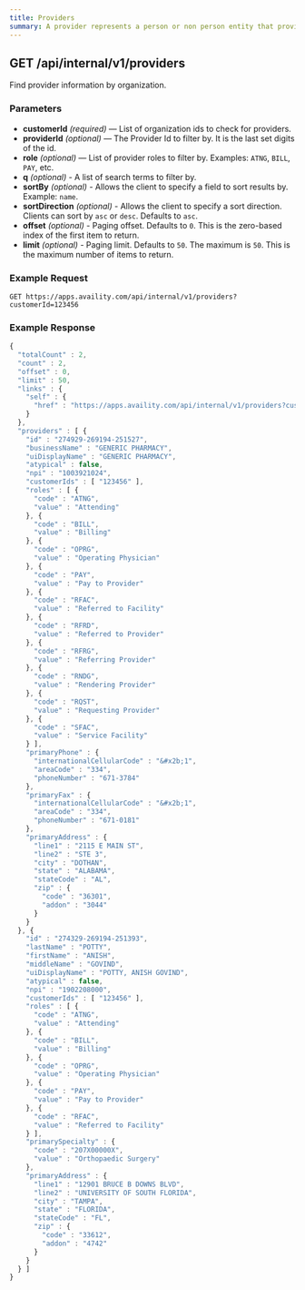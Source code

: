 ```yaml
---
title: Providers
summary: A provider represents a person or non person entity that provides healthcare service.
---
```


## GET /api/internal/v1/providers

Find provider information by organization.

### Parameters

-   **customerId** _(required)_ — List of organization ids to check for providers.
-   **providerId** _(optional)_ — The Provider Id to filter by. It is the last set digits of the id.
-   **role** _(optional)_ — List of provider roles to filter by. Examples: `ATNG`, `BILL`, `PAY`, etc.
-   **q** _(optional)_ - A list of search terms to filter by.
-   **sortBy** _(optional)_ - Allows the client to specify a field to sort results by. Example: `name`.
-   **sortDirection** _(optional)_ - Allows the client to specify a sort direction. Clients can sort by `asc` or `desc`. Defaults to `asc`.
-   **offset** _(optional)_ - Paging offset. Defaults to `0`. This is the zero-based index of the first item to return.
-   **limit** _(optional)_ - Paging limit. Defaults to `50`. The maximum is `50`. This is the maximum number of items to return.

### Example Request

```
GET https://apps.availity.com/api/internal/v1/providers?customerId=123456
```

### Example Response

```javascript
{
  "totalCount" : 2,
  "count" : 2,
  "offset" : 0,
  "limit" : 50,
  "links" : {
    "self" : {
      "href" : "https://apps.availity.com/api/internal/v1/providers?customerId=123456"
    }
  },
  "providers" : [ {
    "id" : "274929-269194-251527",
    "businessName" : "GENERIC PHARMACY",
    "uiDisplayName" : "GENERIC PHARMACY",
    "atypical" : false,
    "npi" : "1003921024",
    "customerIds" : [ "123456" ],
    "roles" : [ {
      "code" : "ATNG",
      "value" : "Attending"
    }, {
      "code" : "BILL",
      "value" : "Billing"
    }, {
      "code" : "OPRG",
      "value" : "Operating Physician"
    }, {
      "code" : "PAY",
      "value" : "Pay to Provider"
    }, {
      "code" : "RFAC",
      "value" : "Referred to Facility"
    }, {
      "code" : "RFRD",
      "value" : "Referred to Provider"
    }, {
      "code" : "RFRG",
      "value" : "Referring Provider"
    }, {
      "code" : "RNDG",
      "value" : "Rendering Provider"
    }, {
      "code" : "RQST",
      "value" : "Requesting Provider"
    }, {
      "code" : "SFAC",
      "value" : "Service Facility"
    } ],
    "primaryPhone" : {
      "internationalCellularCode" : "&#x2b;1",
      "areaCode" : "334",
      "phoneNumber" : "671-3784"
    },
    "primaryFax" : {
      "internationalCellularCode" : "&#x2b;1",
      "areaCode" : "334",
      "phoneNumber" : "671-0181"
    },
    "primaryAddress" : {
      "line1" : "2115 E MAIN ST",
      "line2" : "STE 3",
      "city" : "DOTHAN",
      "state" : "ALABAMA",
      "stateCode" : "AL",
      "zip" : {
        "code" : "36301",
        "addon" : "3044"
      }
    }
  }, {
    "id" : "274329-269194-251393",
    "lastName" : "POTTY",
    "firstName" : "ANISH",
    "middleName" : "GOVIND",
    "uiDisplayName" : "POTTY, ANISH GOVIND",
    "atypical" : false,
    "npi" : "1902208000",
    "customerIds" : [ "123456" ],
    "roles" : [ {
      "code" : "ATNG",
      "value" : "Attending"
    }, {
      "code" : "BILL",
      "value" : "Billing"
    }, {
      "code" : "OPRG",
      "value" : "Operating Physician"
    }, {
      "code" : "PAY",
      "value" : "Pay to Provider"
    }, {
      "code" : "RFAC",
      "value" : "Referred to Facility"
    } ],
    "primarySpecialty" : {
      "code" : "207X00000X",
      "value" : "Orthopaedic Surgery"
    },
    "primaryAddress" : {
      "line1" : "12901 BRUCE B DOWNS BLVD",
      "line2" : "UNIVERSITY OF SOUTH FLORIDA",
      "city" : "TAMPA",
      "state" : "FLORIDA",
      "stateCode" : "FL",
      "zip" : {
        "code" : "33612",
        "addon" : "4742"
      }
    }
  } ]
}
```
